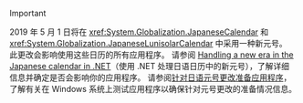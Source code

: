 
> [!IMPORTANT]
>  2019 年 5 月 1 日将在 <xref:System.Globalization.JapaneseCalendar> 和 <xref:System.Globalization.JapaneseLunisolarCalendar> 中采用一种新元号。 此更改会影响使用这些日历的所有应用程序。 请参阅 [Handling a new era in the Japanese calendar in .NET](https://blogs.msdn.microsoft.com/dotnet/2018/11/14/handling-a-new-era-in-the-japanese-calendar-in-net/)（使用 .NET 处理日语日历中的新元号），了解详细信息并确定是否会影响你的应用程序。 请参阅[针对日语元号更改准备应用程序](/windows/uwp/design/globalizing/japanese-era-change)，了解有关在 Windows 系统上测试应用程序以确保针对元号更改的准备情况信息。

